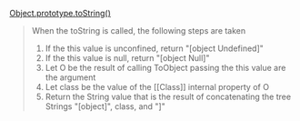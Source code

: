 [Object.prototype.toString()](https://es5.github.io/#x15.2.4.2)

> When the toString is called, the following steps are taken
>
> 1. If the this value is unconfined, return "[object Undefined]"
> 2. If the this value is null, return "[object Null]"
> 3. Let O be the result of calling ToObject passing the this value are the argument
> 4. Let class be the value of the [[Class]] internal property of O
> 5. Return the String value that is the result of concatenating the tree Strings "[object]", class, and "]"
